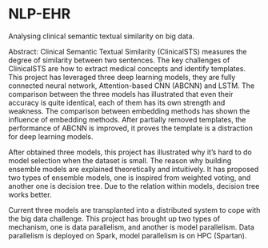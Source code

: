 # NLP-EHR
Analysing clinical semantic textual similarity on big data. 

Abstract: 
Clinical Semantic Textual Similarity (ClinicalSTS) measures the degree of similarity between two sentences. The key challenges of ClinicalSTS are how to extract medical concepts and identify templates. This project has leveraged three deep learning models, they are fully connected neural network, Attention-based CNN (ABCNN) and LSTM. The comparison between the three models has illustrated that even their accuracy is quite identical, each of them has its own strength and weakness. The comparison between embedding methods has shown the influence of embedding methods. After partially removed templates, the performance of ABCNN is improved, it proves the template is a distraction for deep learning models. 

After obtained three models, this project has illustrated why it’s hard to do model selection when the dataset is small. The reason why building ensemble models are explained theoretically and intuitively. It has proposed two types of ensemble models, one is inspired from weighted voting, and another one is decision tree. Due to the relation within models, decision tree works better. 

Current three models are transplanted into a distributed system to cope with the big data challenge. This project has brought up two types of mechanism, one is data parallelism, and another is model parallelism. Data parallelism is deployed on Spark, model parallelism is on HPC (Spartan). 
